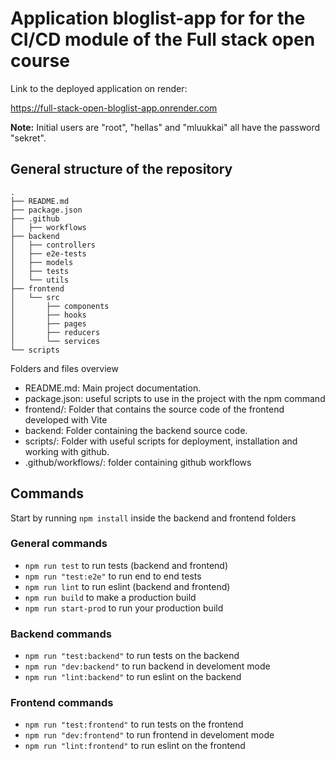 # Application bloglist-app for for the CI/CD module of the Full stack open course

Link to the deployed application on render:

<https://full-stack-open-bloglist-app.onrender.com>

**Note:** Initial users are "root", "hellas" and "mluukkai" all have the password "sekret".

## General structure of the repository

```tree
.
├── README.md
├── package.json
├── .github
│   ├── workflows
├── backend
│   ├── controllers
│   ├── e2e-tests
│   ├── models
│   ├── tests
│   └── utils
├── frontend
│   └── src
│       ├── components
│       ├── hooks
│       ├── pages
│       ├── reducers
│       └── services
└── scripts
```

Folders and files overview

- README.md: Main project documentation.
- package.json: useful scripts to use in the project with the npm command
- frontend/: Folder that contains the source code of the frontend developed with Vite
- backend: Folder containing the backend source code.
- scripts/: Folder with useful scripts for deployment, installation and working with github.
- .github/workflows/: folder containing github workflows

## Commands

Start by running `npm install` inside the backend and frontend folders

### General commands

- `npm run test` to run tests (backend and frontend)
- `npm run "test:e2e"` to run end to end tests
- `npm run lint` to run eslint (backend and frontend)
- `npm run build` to make a production build
- `npm run start-prod` to run your production build

### Backend commands

- `npm run "test:backend"` to run tests on the backend
- `npm run "dev:backend"` to run backend in develoment mode
- `npm run "lint:backend"` to run eslint on the backend

### Frontend commands

- `npm run "test:frontend"` to run tests on the frontend
- `npm run "dev:frontend"` to run frontend in develoment mode
- `npm run "lint:frontend"` to run eslint on the frontend
